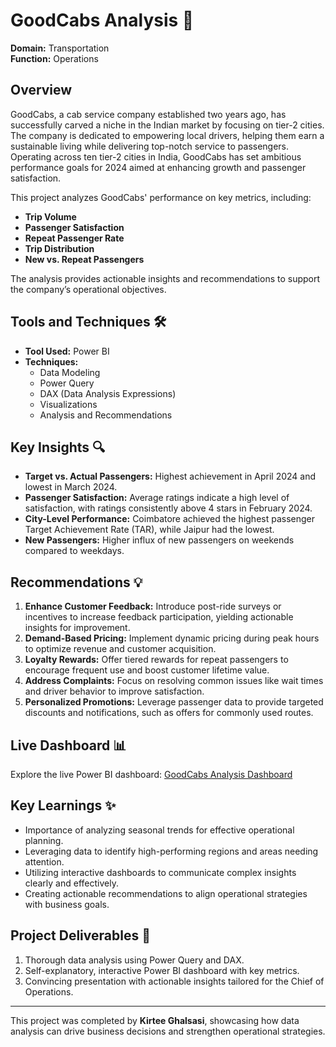 # GoodCabs Analysis 🚖
**Domain:** Transportation  
**Function:** Operations  

## Overview  
GoodCabs, a cab service company established two years ago, has successfully carved a niche in the Indian market by focusing on tier-2 cities. The company is dedicated to empowering local drivers, helping them earn a sustainable living while delivering top-notch service to passengers. Operating across ten tier-2 cities in India, GoodCabs has set ambitious performance goals for 2024 aimed at enhancing growth and passenger satisfaction.

This project analyzes GoodCabs' performance on key metrics, including:  
- **Trip Volume**  
- **Passenger Satisfaction**  
- **Repeat Passenger Rate**  
- **Trip Distribution**  
- **New vs. Repeat Passengers**

The analysis provides actionable insights and recommendations to support the company’s operational objectives.  

## Tools and Techniques 🛠️  
- **Tool Used:** Power BI  
- **Techniques:**  
  - Data Modeling  
  - Power Query  
  - DAX (Data Analysis Expressions)  
  - Visualizations  
  - Analysis and Recommendations  

## Key Insights 🔍  
- **Target vs. Actual Passengers:** Highest achievement in April 2024 and lowest in March 2024.  
- **Passenger Satisfaction:** Average ratings indicate a high level of satisfaction, with ratings consistently above 4 stars in February 2024.  
- **City-Level Performance:** Coimbatore achieved the highest passenger Target Achievement Rate (TAR), while Jaipur had the lowest.  
- **New Passengers:** Higher influx of new passengers on weekends compared to weekdays.  

## Recommendations 💡  
1. **Enhance Customer Feedback:** Introduce post-ride surveys or incentives to increase feedback participation, yielding actionable insights for improvement.  
2. **Demand-Based Pricing:** Implement dynamic pricing during peak hours to optimize revenue and customer acquisition.  
3. **Loyalty Rewards:** Offer tiered rewards for repeat passengers to encourage frequent use and boost customer lifetime value.  
4. **Address Complaints:** Focus on resolving common issues like wait times and driver behavior to improve satisfaction.  
5. **Personalized Promotions:** Leverage passenger data to provide targeted discounts and notifications, such as offers for commonly used routes.  

## Live Dashboard 📊  
Explore the live Power BI dashboard: [GoodCabs Analysis Dashboard](https://app.powerbi.com/view?r=eyJrIjoiOTJjYmQ3YWEtMjAzNC00OWM2LTlmNDQtMjIzNDU1MzAxZTRlIiwidCI6ImM2ZTU0OWIzLTVmNDUtNDAzMi1hYWU5LWQ0MjQ0ZGM1YjJjNCJ9)

## Key Learnings ✨  
- Importance of analyzing seasonal trends for effective operational planning.  
- Leveraging data to identify high-performing regions and areas needing attention.  
- Utilizing interactive dashboards to communicate complex insights clearly and effectively.  
- Creating actionable recommendations to align operational strategies with business goals.  

## Project Deliverables 📁  
1. Thorough data analysis using Power Query and DAX.  
2. Self-explanatory, interactive Power BI dashboard with key metrics.  
3. Convincing presentation with actionable insights tailored for the Chief of Operations.

---

This project was completed by **Kirtee Ghalsasi**, showcasing how data analysis can drive business decisions and strengthen operational strategies.  
